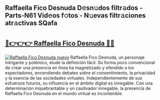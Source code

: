 ## Raffaella Fico Desnuda D𝚎sn𝚞dos filtr𝚊dos - Parts-N61 Vid𝚎os f𝚘tos - N𝚞evas filtr𝚊ciones atr𝚊ctivas SQafa

# <h2><a href="http://mb4a8c.tromn.icu/?c=Raffaella+Fico+Desnuda">🔗👉👉👉 Raffaella Fico Desnuda 🔗🔗</a></h2>

[![Raffaella Fico Desnuda nuevo](https://i.imgur.com/pEAQMta.gif)](http://mb4a8c.tromn.icu/?c=Raffaella+Fico+Desnuda)
Raffaella Fico Desnuda, un personaje intrigante y polémico, elude la definición fácil. Su forma poco convencional de crear una presencia en línea ha magnetizado y ofendido a los espectadores, encendiendo debates sobre el consentimiento, la privacidad y la esencia de las sociedades virtuales. Independientemente de sus esfuerzos futuros, su influencia en el ámbito digital es innegable. Con una determinación inquebrantable y un cautivador innegable, la presencia de Raffaella Fico Desnuda en el mundo virtual es incontenible.

